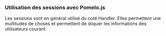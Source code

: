 ### Utilisation des sessions avec Pomelo.js

Les sessions sont en général utilisé du coté Handler. Elles permettent une multitudes de choses
et permettent de stiquer les informations des utilisateurs courant.